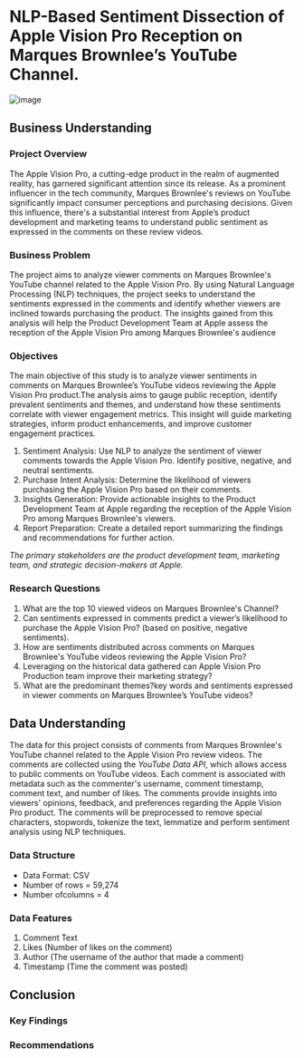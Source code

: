 # NLP-Based Sentiment Dissection of Apple Vision Pro Reception on Marques Brownlee’s YouTube Channel.
![image](https://github.com/ashleySimiyu/Capstone-Project/assets/141912273/8c100e2d-e343-4f56-99b8-9c1c247f0fec)

## Business Understanding
### Project Overview
The Apple Vision Pro, a cutting-edge product in the realm of augmented reality, has garnered significant attention since its release. As a prominent influencer in the tech community, Marques Brownlee's reviews on YouTube significantly impact consumer perceptions and purchasing decisions. Given this influence, there's a substantial interest from Apple’s product development and marketing teams to understand public sentiment as expressed in the comments on these review videos.

### Business Problem
The project aims to analyze viewer comments on Marques Brownlee's YouTube channel related to the Apple Vision Pro. By using Natural Language Processing (NLP) techniques, the project seeks to understand the sentiments expressed in the comments and identify whether viewers are inclined towards purchasing the product. The insights gained from this analysis will help the Product Development Team at Apple assess the reception of the Apple Vision Pro among Marques Brownlee's audience

### Objectives
The main objective of this study is to analyze viewer sentiments in comments on Marques Brownlee’s YouTube videos reviewing the Apple Vision Pro product.The analysis aims to gauge public reception, identify prevalent sentiments and themes, and understand how these sentiments correlate with viewer engagement metrics. This insight will guide marketing strategies, inform product enhancements, and improve customer engagement practices.

1. Sentiment Analysis: Use NLP to analyze the sentiment of viewer comments towards the Apple Vision Pro. Identify positive, negative, and neutral sentiments.
2. Purchase Intent Analysis: Determine the likelihood of viewers purchasing the Apple Vision Pro based on their comments.
3. Insights Generation: Provide actionable insights to the Product Development Team at Apple regarding the reception of the Apple Vision Pro among Marques Brownlee's viewers.
4. Report Preparation: Create a detailed report summarizing the findings and recommendations for further action.
   
*The primary stakeholders are the product development team, marketing team, and strategic decision-makers at Apple.*

### Research Questions
1. What are the top 10 viewed videos on Marques Brownlee's Channel?
2. Can sentiments expressed in comments predict a viewer’s likelihood to purchase the Apple Vision Pro? (based on positive, negative sentiments).
3. How are sentiments distributed across comments on Marques Brownlee's YouTube videos reviewing the Apple Vision Pro?
4. Leveraging on the historical data gathered can Apple Vision Pro Production team improve their marketing strategy?
5. What are the predominant themes?key words and sentiments expressed in viewer comments on Marques Brownlee’s YouTube videos?
   
## Data Understanding
The data for this project consists of comments from Marques Brownlee's YouTube channel related to the Apple Vision Pro review videos. The comments are collected using the *YouTube Data API*, which allows access to public comments on YouTube videos. Each comment is associated with metadata such as the commenter's username, comment timestamp, comment text, and number of likes. The comments provide insights into viewers' opinions, feedback, and preferences regarding the Apple Vision Pro product. The comments will be preprocessed to remove special characters, stopwords, tokenize the text, lemmatize and perform sentiment analysis using NLP techniques.

### Data Structure
  * Data Format: CSV
  * Number of rows = 59,274
  * Number ofcolumns = 4
###  Data Features 
  1. Comment Text
  2. Likes (Number of likes on the comment)
  3. Author (The username of the author that made a comment) 
  4. Timestamp (Time the comment was posted)



## Conclusion


### Key Findings

### Recommendations
